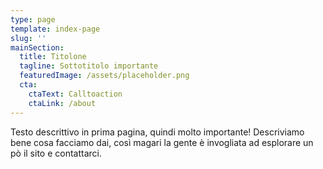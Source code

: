 ```yaml
---
type: page
template: index-page
slug: ''
mainSection:
  title: Titolone
  tagline: Sottotitolo importante
  featuredImage: /assets/placeholder.png
  cta:
    ctaText: Calltoaction
    ctaLink: /about
---
```


Testo descrittivo in prima pagina, quindi molto importante! Descriviamo bene cosa facciamo dai, così magari la gente è invogliata ad esplorare un pò il sito e contattarci.
